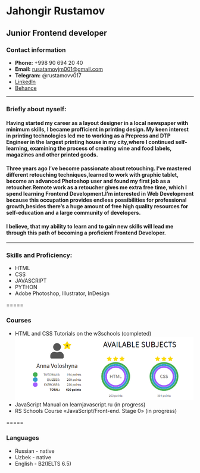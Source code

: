 # Jahongir Rustamov
## Junior Frontend developer

### Contact information

* __Phone:__ +998 90 694 20 40
* __Email:__ rusatamovjm001@gmail.com
* __Telegram:__ @rustamovv017
* [Linkedln](https://ydmitry.ru/blog/rukovodstvo-po-markdown-dlya-uproshcheniya-veb-razrabotki/)
* [Behance](https://ydmitry.ru/blog/rukovodstvo-po-markdown-dlya-uproshcheniya-veb-razrabotki/)

********* 

### Briefly about nyself:

#### Having started my career as a layout designer in a local newspaper with minimum skills, I became profficient in printing design. My keen interest in printing technologies led me to working as a Prepress and DTP Engineer in the largest printing house in my city,where I continued self-learning, examining the process of creating wine and food labels, magazines and other printed goods.

#### Three years ago I’ve become passionate about retouching. I’ve mastered different retouching techniques,learned to work with graphic tablet, become an advanced Photoshop user and found my first job as a retoucher.Remote work as a retoucher gives me extra free time, which I spend learning Frontend Development.I’m interested in Web Development because this occupation provides endless possibilities for professional growth,besides there’s a huge amount of free high quality resources for self-education and a large community of developers.

#### I believe, that my ability to learn and to gain new skills will lead me through this path of becoming a proficient Frontend Developer.

********* 
### Skills and Proficiency:

* HTML
* CSS
* JAVASCRIPT
* PYTHON
* Adobe Photoshop, Illustrator, InDesign

=====

### Courses
* HTML and CSS Tutorials on the w3schools (completed)
![alt text](photo_2023-06-10_11-43-58.jpg "Title")
* JavaScript Manual on learnjavascript.ru (in progress)
* RS Schools Course «JavaScript/Front-end. Stage 0» (in progress)

=====
### Languages
* Russian - native
* Uzbek - native
* English - B2(IELTS 6.5)


